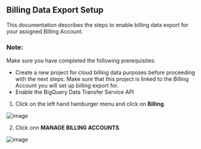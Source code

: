 ## Billing Data Export Setup
This documentation describes the steps to enable billing data export for your assigned Billing Account.

### Note:
Make sure you have completed the following prerequisites:
* Create a new project for cloud billing data purposes before proceeding with the next steps. Make sure that this project is linked to the Billing Account you will set up billing export for.
* Enable the BigQuery Data Transfer Service API

1. Click on the left hand hamburger menu and click on **Billing**.

![image](https://user-images.githubusercontent.com/100731969/222251566-47e0458e-5796-4fc4-85ff-291c9088557a.png)

2. Click onn **MANAGE BILLING ACCOUNTS**.

![image](https://user-images.githubusercontent.com/100731969/222252516-116b9320-6c33-4746-9742-dca59492f301.png)



